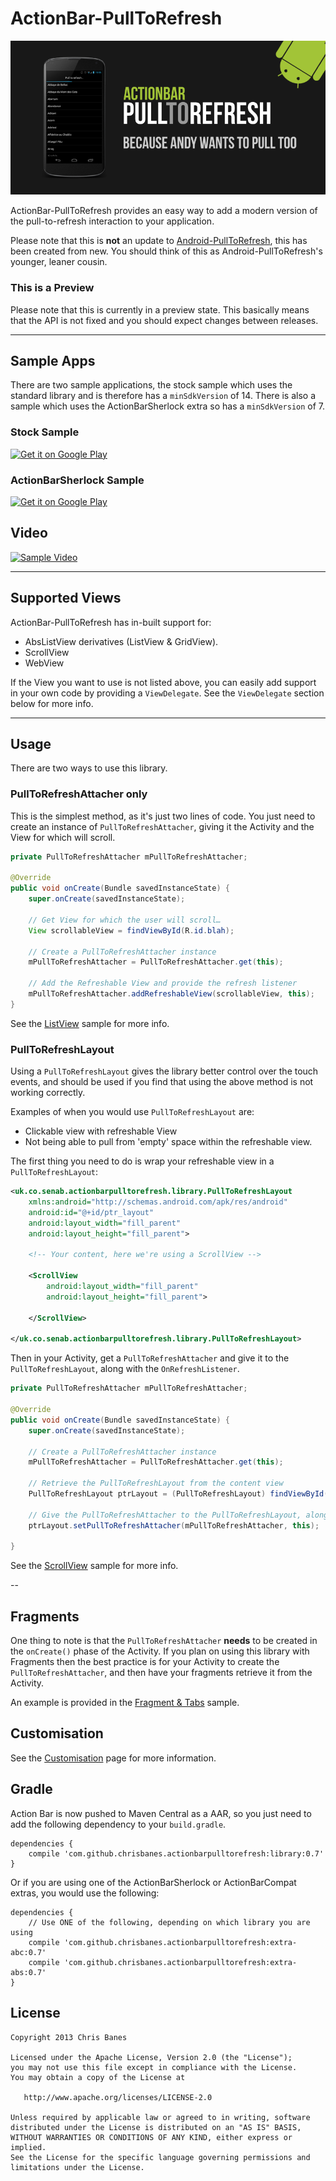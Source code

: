 # ActionBar-PullToRefresh

![ActionBar-PullToRefresh](https://github.com/chrisbanes/ActionBar-PullToRefresh/raw/master/header.png)

ActionBar-PullToRefresh provides an easy way to add a modern version of the pull-to-refresh interaction to your application.

Please note that this is __not__ an update to [Android-PullToRefresh](https://github.com/chrisbanes/Android-PullToRefresh), this has been created from new. You should think of this as Android-PullToRefresh's younger, leaner cousin.

### This is a Preview
Please note that this is currently in a preview state. This basically means that the API is not fixed and you should expect changes between releases.

---

## Sample Apps

There are two sample applications, the stock sample which uses the standard library and is therefore has a `minSdkVersion` of 14. There is also a sample which uses the ActionBarSherlock extra so has a `minSdkVersion` of 7.

### Stock Sample
[![Get it on Google Play](http://www.android.com/images/brand/get_it_on_play_logo_small.png)](http://play.google.com/store/apps/details?id=uk.co.senab.actionbarpulltorefresh.samples.stock)

### ActionBarSherlock Sample
[![Get it on Google Play](http://www.android.com/images/brand/get_it_on_play_logo_small.png)](http://play.google.com/store/apps/details?id=uk.co.senab.actionbarpulltorefresh.samples.actionbarsherlock)

## Video

[![Sample Video](http://img.youtube.com/vi/YOYtPF-4RPg/0.jpg)](https://www.youtube.com/watch?v=YOYtPF-4RPg)

---

## Supported Views

ActionBar-PullToRefresh has in-built support for:

 * AbsListView derivatives (ListView & GridView).
 * ScrollView
 * WebView

If the View you want to use is not listed above, you can easily add support in your own code by providing a `ViewDelegate`. See the `ViewDelegate` section below for more info.

---

## Usage

There are two ways to use this library.

### PullToRefreshAttacher only

This is the simplest method, as it's just two lines of code. You just need to create an instance of `PullToRefreshAttacher`, giving it the Activity and the View for which will scroll.

``` java
private PullToRefreshAttacher mPullToRefreshAttacher;

@Override
public void onCreate(Bundle savedInstanceState) {
    super.onCreate(savedInstanceState);
        
    // Get View for which the user will scroll…
    View scrollableView = findViewById(R.id.blah); 

    // Create a PullToRefreshAttacher instance
    mPullToRefreshAttacher = PullToRefreshAttacher.get(this);

    // Add the Refreshable View and provide the refresh listener
    mPullToRefreshAttacher.addRefreshableView(scrollableView, this);
}
```
See the [ListView](samples/stock/src/uk/co/senab/actionbarpulltorefresh/samples/stock/ListViewActivity.java) sample for more info.

### PullToRefreshLayout

Using a `PullToRefreshLayout` gives the library better control over the touch events, and should be used if you find that using the above method is not working correctly.

Examples of when you would use `PullToRefreshLayout` are:

* Clickable view with refreshable View
* Not being able to pull from 'empty' space within the refreshable view.

The first thing you need to do is wrap your refreshable view in a `PullToRefreshLayout`:

```xml
<uk.co.senab.actionbarpulltorefresh.library.PullToRefreshLayout
    xmlns:android="http://schemas.android.com/apk/res/android"
    android:id="@+id/ptr_layout"
    android:layout_width="fill_parent"
    android:layout_height="fill_parent">
    
    <!-- Your content, here we're using a ScrollView -->

    <ScrollView
        android:layout_width="fill_parent"
        android:layout_height="fill_parent">
            
    </ScrollView>

</uk.co.senab.actionbarpulltorefresh.library.PullToRefreshLayout>
```

Then in your Activity, get a `PullToRefreshAttacher` and give it to the `PullToRefreshLayout`, along with the `OnRefreshListener`.

``` java
private PullToRefreshAttacher mPullToRefreshAttacher;

@Override
public void onCreate(Bundle savedInstanceState) {
    super.onCreate(savedInstanceState);
        
    // Create a PullToRefreshAttacher instance
    mPullToRefreshAttacher = PullToRefreshAttacher.get(this);

    // Retrieve the PullToRefreshLayout from the content view
    PullToRefreshLayout ptrLayout = (PullToRefreshLayout) findViewById(R.id.ptr_layout);

    // Give the PullToRefreshAttacher to the PullToRefreshLayout, along with a refresh listener.
    ptrLayout.setPullToRefreshAttacher(mPullToRefreshAttacher, this);
    
}
```
See the [ScrollView](samples/stock/src/uk/co/senab/actionbarpulltorefresh/samples/stock/ScrollViewActivity.java) sample for more info.

--

## Fragments

One thing to note is that the `PullToRefreshAttacher` **needs** to be created in the `onCreate()` phase of the Activity. If you plan on using this library with Fragments then the best practice is for your Activity to create the `PullToRefreshAttacher`, and then have your fragments retrieve it from the Activity.

An example is provided in the [Fragment & Tabs](samples/stock/src/uk/co/senab/actionbarpulltorefresh/samples/stock/FragmentTabsActivity.java) sample.

## Customisation

See the [Customisation](Customisation.md) page for more information.

## Gradle

Action Bar is now pushed to Maven Central as a AAR, so you just need to add the following dependency to your `build.gradle`.
    
    dependencies {
        compile 'com.github.chrisbanes.actionbarpulltorefresh:library:0.7'
    }
    
Or if you are using one of the ActionBarSherlock or ActionBarCompat extras, you would use the following:

    dependencies {
        // Use ONE of the following, depending on which library you are using
        compile 'com.github.chrisbanes.actionbarpulltorefresh:extra-abc:0.7'
        compile 'com.github.chrisbanes.actionbarpulltorefresh:extra-abs:0.7'
    }

## License

    Copyright 2013 Chris Banes

    Licensed under the Apache License, Version 2.0 (the "License");
    you may not use this file except in compliance with the License.
    You may obtain a copy of the License at

       http://www.apache.org/licenses/LICENSE-2.0

    Unless required by applicable law or agreed to in writing, software
    distributed under the License is distributed on an "AS IS" BASIS,
    WITHOUT WARRANTIES OR CONDITIONS OF ANY KIND, either express or implied.
    See the License for the specific language governing permissions and
    limitations under the License.
